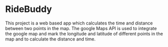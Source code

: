 # RideBuddy
This project is a web based app which calculates the time and distance between two points in the map. 
The google Maps API is used to integrate the google map and mark the longitude and latitude of different points in the map and to calculate the distance and time.
